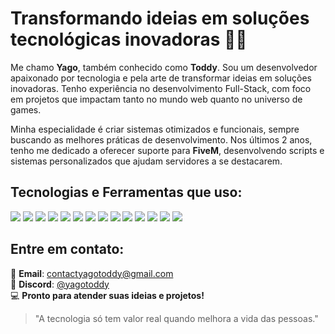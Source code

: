 # Transformando ideias em soluções tecnológicas inovadoras 👨‍💻

Me chamo **Yago**, também conhecido como **Toddy**. Sou um desenvolvedor apaixonado por tecnologia e pela arte de transformar ideias em soluções inovadoras. Tenho experiência no desenvolvimento Full-Stack, com foco em projetos que impactam tanto no mundo web quanto no universo de games.

Minha especialidade é criar sistemas otimizados e funcionais, sempre buscando as melhores práticas de desenvolvimento. Nos últimos 2 anos, tenho me dedicado a oferecer suporte para **FiveM**, desenvolvendo scripts e sistemas personalizados que ajudam servidores a se destacarem.

## Tecnologias e Ferramentas que uso:

[![](https://skillicons.dev/icons?i=lua)](https://www.lua.org/docs.html)
[![](https://skillicons.dev/icons?i=html)](https://developer.mozilla.org/en-US/docs/Web/HTML)
[![](https://skillicons.dev/icons?i=css)](https://developer.mozilla.org/en-US/docs/Web/CSS)
[![](https://skillicons.dev/icons?i=js)](https://developer.mozilla.org/en-US/docs/Web/JavaScript)
[![](https://skillicons.dev/icons?i=ts)](https://www.typescriptlang.org/)
[![](https://skillicons.dev/icons?i=react)](https://www.typescriptlang.org/)
[![](https://skillicons.dev/icons?i=tailwind)](https://tailwindcss.com/)
[![](https://skillicons.dev/icons?i=vite)](https://vite.dev/)
[![](https://skillicons.dev/icons?i=nodejs)](https://nodejs.org/en)
[![](https://skillicons.dev/icons?i=mysql)](https://www.mysql.com/)
[![](https://skillicons.dev/icons?i=discordjs)](https://discord.js.org/)
[![](https://skillicons.dev/icons?i=figma)](https://www.figma.com/downloads/)
[![](https://skillicons.dev/icons?i=git)](https://git-scm.com/)
[![](https://skillicons.dev/icons?i=vscode)](https://code.visualstudio.com/)

## Entre em contato:

📧 **Email**: contactyagotoddy@gmail.com  
💬 **Discord**: [@yagotoddy](https://discord.com/users/790787014312198144)  
💻 **Pronto para atender suas ideias e projetos!** 

> "A tecnologia só tem valor real quando melhora a vida das pessoas."  
